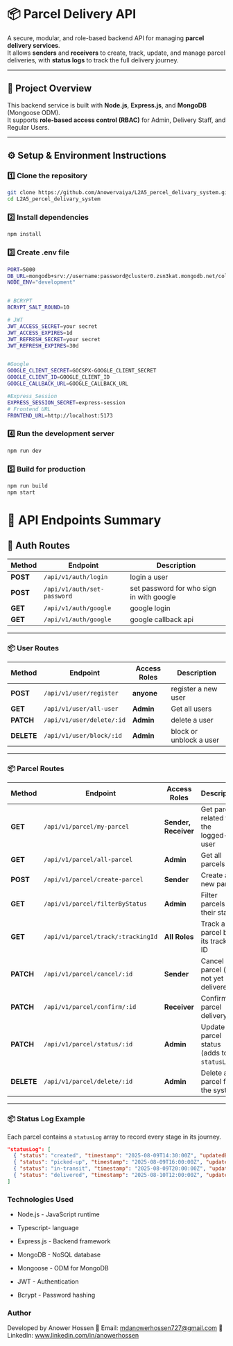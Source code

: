 # 📦 Parcel Delivery API

A secure, modular, and role-based backend API for managing **parcel delivery services**.  
It allows **senders** and **receivers** to create, track, update, and manage parcel deliveries, with **status logs** to track the full delivery journey.

---

## 🚀 Project Overview

This backend service is built with **Node.js**, **Express.js**, and **MongoDB** (Mongoose ODM).  
It supports **role-based access control (RBAC)** for Admin, Delivery Staff, and Regular Users.

---

## ⚙️ Setup & Environment Instructions

### 1️⃣ Clone the repository
```bash
git clone https://github.com/Anowervaiya/L2A5_percel_delivary_system.git
cd L2A5_percel_delivary_system

```
### 2️⃣ Install dependencies
```bash
npm install
```

### 3️⃣ Create .env file

```bash
PORT=5000
DB_URL=mongodb+srv://username:password@cluster0.zsn3kat.mongodb.net/collection-name?retryWrites=true&w=majority&appName=Cluster0
NODE_ENV="development"


# BCRYPT
BCRYPT_SALT_ROUND=10

# JWT
JWT_ACCESS_SECRET=your secret
JWT_ACCESS_EXPIRES=1d
JWT_REFRESH_SECRET=your secret
JWT_REFRESH_EXPIRES=30d


#Google 
GOOGLE_CLIENT_SECRET=GOCSPX-GOOGLE_CLIENT_SECRET
GOOGLE_CLIENT_ID=GOOGLE_CLIENT_ID
GOOGLE_CALLBACK_URL=GOOGLE_CALLBACK_URL

#Express_Session
EXPRESS_SESSION_SECRET=express-session
# Frontend URL
FRONTEND_URL=http://localhost:5173

```

### 4️⃣ Run the development server
```bash
npm run dev
```

### 5️⃣ Build for production

```bash
npm run build
npm start
```


# 📍 API Endpoints Summary

## 🔐 Auth Routes
| Method | Endpoint              | Description |
|--------|-----------------------|-------------|
| **POST** | `/api/v1/auth/login` | login a  user|
| **POST** | `/api/v1/auth/set-password`    | set password for who sign in with google |
| **GET**  | `/api/v1/auth/google`       | google login |
| **GET**  | `/api/v1/auth/google`       | google callback api |

---

### 📦 User Routes

| Method  | Endpoint                  | Access Roles        | Description |
|---------|---------------------------|--------------------|-------------|
| **POST**    | `/api/v1/user/register`          | **anyone** | register a new user|
| **GET**    | `/api/v1/user/all-user`         | **Admin**           | Get all users |
| **PATCH**  | `/api/v1/user/delete/:id`         | **Admin**           | delete a user |
| **DELETE** | `/api/v1/user/block/:id`         | **Admin**           |block or unblock a user|

---


### 📦 Parcel Routes

| Method  | Endpoint                  | Access Roles        | Description |
|---------|---------------------------|--------------------|-------------|
| **GET**    | `/api/v1/parcel/my-parcel`          | **Sender, Receiver** | Get parcels related to the logged-in user |
| **GET**    | `/api/v1/parcel/all-parcel`         | **Admin**           | Get all parcels |
| **POST**   | `/api/v1/parcel/create-parcel`      | **Sender**          | Create a new parcel |
| **GET**    | `/api/v1/parcel/filterByStatus`     | **Admin**           | Filter parcels by their status |
| **GET**    | `/api/v1/parcel/track/:trackingId`  | **All Roles**       | Track a parcel by its tracking ID |
| **PATCH**  | `/api/v1/parcel/cancel/:id`         | **Sender**          | Cancel a parcel (if not yet delivered) |
| **PATCH**  | `/api/v1/parcel/confirm/:id`        | **Receiver**        | Confirm parcel delivery |
| **PATCH**  | `/api/v1/parcel/status/:id`         | **Admin**           | Update parcel status (adds to `statusLog`) |
| **DELETE** | `/api/v1/parcel/delete/:id`         | **Admin**           | Delete a parcel from the system |

---

### 📦 Status Log Example
Each parcel contains a `statusLog` array to record every stage in its journey.

```json
"statusLog": [
  { "status": "created", "timestamp": "2025-08-09T14:30:00Z", "updatedBy": "userId" },
  { "status": "picked-up", "timestamp": "2025-08-09T16:00:00Z", "updatedBy": "staffId" },
  { "status": "in-transit", "timestamp": "2025-08-09T20:00:00Z", "updatedBy": "staffId" },
  { "status": "delivered", "timestamp": "2025-08-10T12:00:00Z", "updatedBy": "staffId" }
]
```

###  Technologies Used

- Node.js - JavaScript runtime
  
- Typescript- language

- Express.js - Backend framework

- MongoDB - NoSQL database

- Mongoose - ODM for MongoDB

- JWT - Authentication

- Bcrypt - Password hashing


### Author
Developed by Anower Hossen
📧 Email: mdanowerhossen727@gmail.com
🔗 LinkedIn: www.linkedin.com/in/anowerhossen








